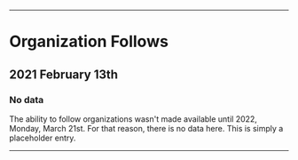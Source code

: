 
***

# Organization Follows

## 2021 February 13th

### No data

The ability to follow organizations wasn't made available until 2022, Monday, March 21st. For that reason, there is no data here. This is simply a placeholder entry.

***
